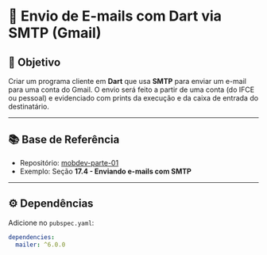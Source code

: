 # 📧 Envio de E-mails com Dart via SMTP (Gmail)

## 🧾 Objetivo

Criar um programa cliente em **Dart** que usa **SMTP** para enviar um e-mail para uma conta do Gmail. O envio será feito a partir de uma conta (do IFCE ou pessoal) e evidenciado com prints da execução e da caixa de entrada do destinatário.

---

## 📚 Base de Referência

- Repositório: [mobdev-parte-01](https://github.com/ricdtaveira/mobdev-parte-01/tree/master/17-acesso-rede)
- Exemplo: Seção **17.4 - Enviando e-mails com SMTP**

---

## ⚙️ Dependências

Adicione no `pubspec.yaml`:

```yaml
dependencies:
  mailer: ^6.0.0